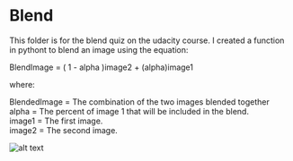 # Blend

This folder is for the blend quiz on the udacity course. I created a function in pythont to blend an image using the equation:

BlendImage = ( 1 - alpha )image2 + (alpha)image1

where:  

BlendedImage = The combination of the two images blended together  
alpha = The percent of image 1 that will be included in the blend.  
image1 = The first image.  
image2 = The second image.  

![alt text](https://raw.github.com/ataffe/computer_vision/master/blend/blended_gray.jpg)
